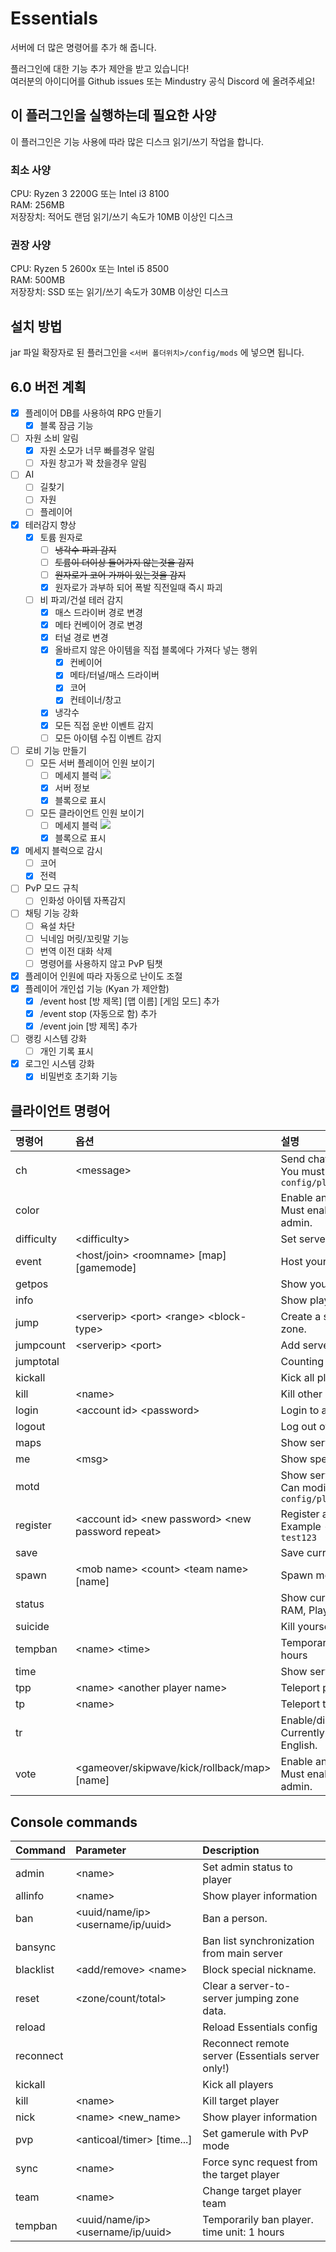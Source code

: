# Essentials
서버에 더 많은 명령어를 추가 해 줍니다.

플러그인에 대한 기능 추가 제안을 받고 있습니다!<br>
여러분의 아이디어를 Github issues 또는 Mindustry 공식 Discord 에 올려주세요!

## 이 플러그인을 실행하는데 필요한 사양
이 플러그인은 기능 사용에 따라 많은 디스크 읽기/쓰기 작업을 합니다.

### 최소 사양
CPU: Ryzen 3 2200G 또는 Intel i3 8100<br>
RAM: 256MB<br>
저장장치: 적어도 랜덤 읽기/쓰기 속도가 10MB 이상인 디스크

### 권장 사양
CPU: Ryzen 5 2600x 또는 Intel i5 8500<br>
RAM: 500MB<br>
저장장치: SSD 또는 읽기/쓰기 속도가 30MB 이상인 디스크

## 설치 방법
jar 파일 확장자로 된 플러그인을 ``<서버 폴더위치>/config/mods`` 에 넣으면 됩니다.

## 6.0 버전 계획
- [x] 플레이어 DB를 사용하여 RPG 만들기
  - [x] 블록 잠금 기능
- [ ] 자원 소비 알림
  - [x] 자원 소모가 너무 빠를경우 알림
  - [ ] 자원 창고가 꽉 찼을경우 알림
- [ ] AI
  - [ ] 길찾기
  - [ ] 자원
  - [ ] 플레이어
- [x] 테러감지 향상
  - [x] 토륨 원자로
    - [ ] ~~냉각수 파괴 감지~~
    - [ ] ~~토륨이 더이상 들어가지 않는것을 감지~~
    - [ ] ~~원자로가 코어 가까이 있는것을 감지~~
    - [x] 원자로가 과부하 되어 폭발 직전일때 즉시 파괴
  - [ ] 비 파괴/건설 테러 감지
    - [x] 매스 드라이버 경로 변경
    - [x] 메타 컨베이어 경로 변경
    - [x] 터널 경로 변경
    - [x] 올바르지 않은 아이템을 직접 블록에다 가져다 넣는 행위
      - [x] 컨베이어
      - [x] 메타/터널/매스 드라이버
      - [x] 코어
      - [x] 컨테이너/창고
    - [x] 냉각수
    - [x] 모든 직접 운반 이벤트 감지
    - [ ] 모든 아이템 수집 이벤트 감지
- [ ] 로비 기능 만들기
  - [ ] 모든 서버 플레이어 인원 보이기
    - [ ] 메세지 블럭 <img src="https://preloaders.evidweb.com/d_file.php?file=images/preloaders/squares.gif">
    - [x] 서버 정보
    - [x] 블록으로 표시
  - [ ] 모든 클라이언트 인원 보이기
    - [ ] 메세지 블럭 <img src="https://preloaders.evidweb.com/d_file.php?file=images/preloaders/squares.gif">
    - [x] 블록으로 표시
- [x] 메세지 블럭으로 감시
  - [ ] 코어
  - [x] 전력
- [ ] PvP 모드 규칙
  - [ ] 인화성 아이템 자폭감지
- [ ] 채팅 기능 강화
  - [ ] 욕설 차단
  - [ ] 닉네임 머릿/꼬릿말 기능
  - [ ] 번역 이전 대화 삭제
  - [ ] 명령어를 사용하지 않고 PvP 팀챗
- [x] 플레이어 인원에 따라 자동으로 난이도 조절
- [x] 플레이어 개인섭 기능 (Kyan 가 제안함)
  - [x] /event host [방 제목] [맵 이름] [게임 모드] 추가
  - [x] /event stop (자동으로 함) 추가
  - [x] /event join [방 제목] 추가
- [ ] 랭킹 시스템 강화
  - [ ] 개인 기록 표시
- [x] 로그인 시스템 강화
  - [x] 비밀번호 초기화 기능

## 클라이언트 명령어

| 명령어 | 옵션 | 설명 |
|:---|:---|:--- |
| ch | &lt;message&gt; | Send chat to another server () <br> You must modify the settings in ``config/plugins/Essentials/config.txt`` |
| color |  | Enable animated rainbow nickname. <br> Must enable 'realname' and can use admin. |
| difficulty | &lt;difficulty&gt; | Set server difficulty |
| event | &lt;host/join&gt; &lt;roomname&gt; [map] [gamemode] | Host your own server |
| getpos |  | Show your current position position |
| info |  | Show player information |
| jump | &lt;serverip&gt; &lt;port&gt; &lt;range&gt; &lt;block-type&gt; | Create a server-to-server jumping zone. |
| jumpcount | &lt;serverip&gt; &lt;port&gt; | Add server player counting |
| jumptotal |  | Counting all server players |
| kickall |  | Kick all players without you. |
| kill | &lt;name&gt; | Kill other players |
| login | &lt;account id&gt; &lt;password&gt; | Login to account. |
| logout |  | Log out of my account |
| maps |  | Show server maps |
| me | &lt;msg&gt; | Show special chat format |
| motd |  | Show server motd <br> Can modify from ``config/plugins/Essentials/motd.txt`` |
| register | &lt;account id&gt; &lt;new password&gt; &lt;new password repeat&gt; | Register accoun<br>Example - ``/register test test123 test123`` |
| save |  | Save current map |
| spawn | &lt;mob name&gt; &lt;count&gt; &lt;team name&gt; [name] | Spawn mob in player location |
| status |  | Show currently server status (TPS, RAM, Players/ban count) |
| suicide |  | Kill yourself |
| tempban | &lt;name&gt; &lt;time&gt; | Temporarily ban player. time unit: 1 hours |
| time |  | Show server local time |
| tpp | &lt;name&gt; &lt;another player name&gt; | Teleport player to other players |
| tp | &lt;name&gt; | Teleport to players |
| tr |  | Enable/disable auto translate <br> Currently only support Korean to English. |
| vote | &lt;gameover/skipwave/kick/rollback/map&gt; [name] | Enable animated rainbow nickname. <br> Must enable 'realname' and can use admin. |

## Console commands

| Command | Parameter | Description |
|:---|:---|:---|
| admin | &lt;name&gt; | Set admin status to player |
| allinfo | &lt;name&gt; | Show player information |
| ban | &lt;uuid/name/ip&gt; &lt;username/ip/uuid&gt; | Ban a person. |
| bansync |  | Ban list synchronization from main server |
| blacklist | &lt;add/remove&gt; &lt;name&gt; | Block special nickname. |
| reset | &lt;zone/count/total&gt; | Clear a server-to-server jumping zone data. |
| reload |  | Reload Essentials config |
| reconnect |  | Reconnect remote server (Essentials server only!) |
| kickall |  | Kick all players |
| kill | &lt;name&gt; | Kill target player |
| nick | &lt;name&gt; &lt;new_name&gt; | Show player information |
| pvp | &lt;anticoal/timer&gt; [time...] | Set gamerule with PvP mode |
| sync | &lt;name&gt; | Force sync request from the target player |
| team | &lt;name&gt; | Change target player team |
| tempban | &lt;uuid/name/ip&gt; &lt;username/ip/uuid&gt; | Temporarily ban player. time unit: 1 hours |
